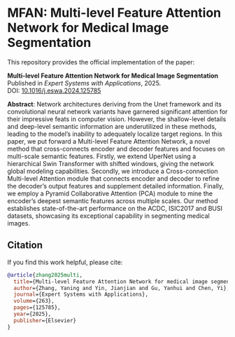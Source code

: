 # MFAN: Multi-level Feature Attention Network for Medical Image Segmentation

This repository provides the official implementation of the paper:

**Multi-level Feature Attention Network for Medical Image Segmentation**  
Published in *Expert Systems with Applications*, 2025.  
DOI: [10.1016/j.eswa.2024.125785](https://doi.org/10.1016/j.eswa.2024.125785)

**Abstract**: Network architectures deriving from the Unet framework and its convolutional neural network variants have garnered significant attention for their impressive feats in computer vision. However, the shallow-level details and deep-level semantic information are underutilized in these methods, leading to the model’s inability to adequately localize target regions. In this paper, we put forward a Multi-level Feature Attention Network, a novel method that cross-connects encoder and decoder features and focuses on multi-scale semantic features. Firstly, we extend UperNet using a hierarchical Swin Transformer with shifted windows, giving the network global modeling capabilities. Secondly, we introduce a Cross-connection Multi-level Attention module that connects encoder and decoder to refine the decoder’s output features and supplement detailed information. Finally, we employ a Pyramid Collaborative Attention (PCA) module to mine the encoder’s deepest semantic features across multiple scales. Our method establishes state-of-the-art performance on the ACDC, ISIC2017 and BUSI datasets, showcasing its exceptional capability in segmenting medical images.

## Citation

If you find this work helpful, please cite:

```bibtex
@article{zhang2025multi,
  title={Multi-level Feature Attention Network for medical image segmentation},
  author={Zhang, Yaning and Yin, Jianjian and Gu, Yanhui and Chen, Yi},
  journal={Expert Systems with Applications},
  volume={263},
  pages={125785},
  year={2025},
  publisher={Elsevier}
}
